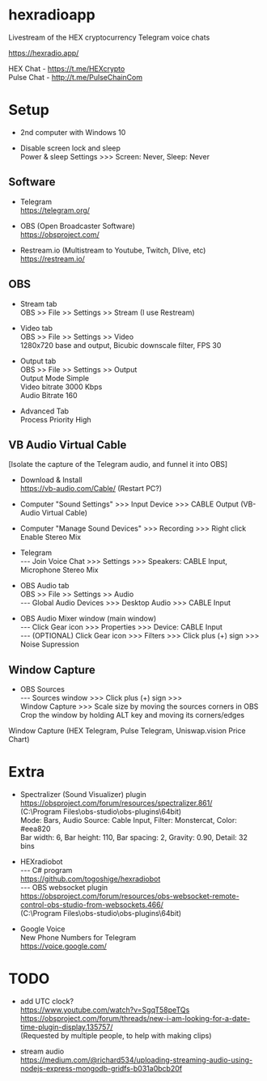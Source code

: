 # hexradioapp
Livestream of the HEX cryptocurrency Telegram voice chats

https://hexradio.app/

HEX Chat - https://t.me/HEXcrypto    
Pulse Chat - http://t.me/PulseChainCom

# Setup

- 2nd computer with Windows 10

- Disable screen lock and sleep   
Power & sleep Settings >>> Screen: Never,  Sleep: Never

## Software

- Telegram   
https://telegram.org/   

- OBS (Open Broadcaster Software)   
https://obsproject.com/   

- Restream.io (Multistream to Youtube, Twitch, Dlive, etc)   
https://restream.io/   

## OBS

- Stream tab    
OBS >> File >> Settings >> Stream (I use Restream)    

- Video tab   
OBS >> File >> Settings >> Video   
1280x720 base and output, Bicubic downscale filter, FPS 30   

- Output tab   
OBS >> File >> Settings >> Output   
Output Mode Simple   
Video bitrate 3000 Kbps   
Audio Bitrate 160   

- Advanced Tab   
Process Priority High

## VB Audio Virtual Cable

[Isolate the capture of the Telegram audio, and funnel it into OBS] 

- Download & Install   
https://vb-audio.com/Cable/ (Restart PC?)   

- Computer "Sound Settings" >>> Input Device >>> CABLE Output (VB-Audio Virtual Cable)   

- Computer "Manage Sound Devices" >>> Recording >>> Right click Enable Stereo Mix   

- Telegram    
--- Join Voice Chat >>> Settings >>> Speakers: CABLE Input, Microphone Stereo Mix   

- OBS Audio tab   
OBS >> File >> Settings >> Audio   
--- Global Audio Devices >>> Desktop Audio >>> CABLE Input   

- OBS Audio Mixer window (main window)   
--- Click Gear icon >>> Properties >>> Device: CABLE Input   
--- (OPTIONAL) Click Gear icon >>> Filters >>> Click plus (+) sign >>> Noise Supression   

## Window Capture

- OBS Sources   
--- Sources window >>> Click plus (+) sign >>>    
Window Capture >>> Scale size by moving the sources corners in OBS   
Crop the window by holding ALT key and moving its corners/edges  

Window Capture (HEX Telegram, Pulse Telegram, Uniswap.vision Price Chart)   

# Extra

- Spectralizer (Sound Visualizer) plugin   
https://obsproject.com/forum/resources/spectralizer.861/   
(C:\Program Files\obs-studio\obs-plugins\64bit)   
Mode: Bars, Audio Source: Cable Input, Filter:  Monstercat, Color: #eea820   
Bar width: 6, Bar height: 110, Bar spacing: 2, Gravity: 0.90, Detail: 32 bins   

- HEXradiobot   
--- C# program   
https://github.com/togoshige/hexradiobot    
--- OBS websocket plugin   
https://obsproject.com/forum/resources/obs-websocket-remote-control-obs-studio-from-websockets.466/   
(C:\Program Files\obs-studio\obs-plugins\64bit) 

- Google Voice   
New Phone Numbers for Telegram   
https://voice.google.com/   

# TODO

- add UTC clock?   
https://www.youtube.com/watch?v=SgqT58peTQs   
https://obsproject.com/forum/threads/new-i-am-looking-for-a-date-time-plugin-display.135757/   
(Requested by multiple people, to help with making clips)   

- stream audio     
https://medium.com/@richard534/uploading-streaming-audio-using-nodejs-express-mongodb-gridfs-b031a0bcb20f  

